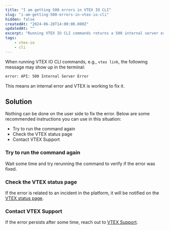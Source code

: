 ```yaml
---
title: "I am getting 500 errors in VTEX IO CLI"
slug: "i-am-getting-500-errors-in-vtex-io-cli"
hidden: false
createdAt: "2024-06-28T14:00:00.000Z"
updatedAt: ""
excerpt: "Running VTEX IO CLI commands returns a 500 internal server error"
tags:
    - vtex-io
    - cli
---
```


When running VTEX IO CLI commands, e.g., `vtex link`, the following message may show up in the terminal:

```txt
error: API: 500 Internal Server Error
```

This means an internal error and VTEX is working to fix it.

## Solution

Nothing can be done on the user side to fix the error. Below are some recommended instructions you can use in this situation:

- Try to run the command again
- Check the VTEX status page
- Contact VTEX Support

### Try to run the command again

Wait some time and try rerunning the command to verify if the error was fixed.

### Check the VTEX status page

If the error is related to an incident in the platform, it will be notified on the [VTEX status page](https://status.vtex.com/).

### Contact VTEX Support

If the error persists after some time, reach out to [VTEX Support](https://help.vtex.com/en/support).
